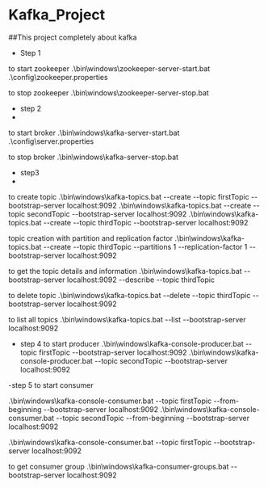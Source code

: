 # Kafka_Project
##This project completely about kafka
- Step 1

to start zookeeper 
.\bin\windows\zookeeper-server-start.bat .\config\zookeeper.properties


to stop zookeeper 
.\bin\windows\zookeeper-server-stop.bat

- step 2
- 
to start broker 
.\bin\windows\kafka-server-start.bat .\config\server.properties


to stop broker 
.\bin\windows\kafka-server-stop.bat

- step3
- 
to create topic 
.\bin\windows\kafka-topics.bat --create --topic firstTopic --bootstrap-server localhost:9092 
.\bin\windows\kafka-topics.bat --create --topic secondTopic --bootstrap-server localhost:9092 
.\bin\windows\kafka-topics.bat --create --topic thirdTopic --bootstrap-server localhost:9092 


topic creation with partition and replication factor 
.\bin\windows\kafka-topics.bat --create --topic thirdTopic --partitions 1 --replication-factor 1 --bootstrap-server localhost:9092 

to get the topic details and information 
.\bin\windows\kafka-topics.bat --bootstrap-server localhost:9092 --describe --topic thirdTopic

to delete topic 
.\bin\windows\kafka-topics.bat --delete --topic thirdTopic --bootstrap-server localhost:9092 


to list all topics 
.\bin\windows\kafka-topics.bat --list --bootstrap-server localhost:9092


- step 4
to start producer 
.\bin\windows\kafka-console-producer.bat --topic firstTopic --bootstrap-server localhost:9092 
.\bin\windows\kafka-console-producer.bat --topic secondTopic --bootstrap-server localhost:9092 


-step 5
to start consumer 

.\bin\windows\kafka-console-consumer.bat --topic firstTopic --from-beginning --bootstrap-server localhost:9092 
.\bin\windows\kafka-console-consumer.bat --topic secondTopic --from-beginning --bootstrap-server localhost:9092 


.\bin\windows\kafka-console-consumer.bat --topic firstTopic --bootstrap-server localhost:9092 

to get consumer group 
.\bin\windows\kafka-consumer-groups.bat --bootstrap-server localhost:9092 
